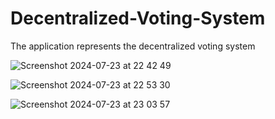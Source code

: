 # Decentralized-Voting-System
The application represents the decentralized voting system 

![Screenshot 2024-07-23 at 22 42 49](https://github.com/user-attachments/assets/59b102f0-12e5-4122-bcf5-d84acb7b4245)

![Screenshot 2024-07-23 at 22 53 30](https://github.com/user-attachments/assets/a63d3541-663e-4013-9eb2-9138abddbbc1)

![Screenshot 2024-07-23 at 23 03 57](https://github.com/user-attachments/assets/ad667a38-dc6e-4d6d-b3ab-012943135a06)
